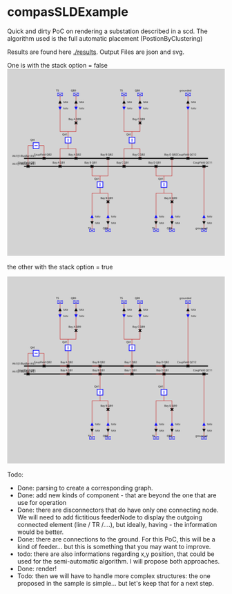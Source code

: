# compasSLDExample

Quick and dirty PoC on rendering a substation described in a scd. The algorithm used is the full automatic placement (PostionByClustering)

Results are found here [./results](results).
Output Files are json and svg.

One is with the stack option = false
![./results/test_unstacked.svg](results/test_unstacked.svg)

the other with the stack option = true

![./results/test_stacked.svg](results/test_stacked.svg)


Todo:
- Done: parsing to create a corresponding graph.
- Done: add new kinds of component - that are beyond the one that are use for operation
- Done: there are disconnectors that do have only one connecting node. We will need to add fictitious feederNode to display the outgoing connected element (line / TR /....), but ideally, having - the information would be better.
- Done: there are connections to the ground. For this PoC, this will be a kind of feeder... but this is something that you may want to improve.
- todo: there are also informations regarding x,y position, that could be used for the semi-automatic algorithm. I will propose both approaches.
- Done: render!
- Todo: then we will have to handle more complex structures: the one proposed in the sample is simple... but let's keep that for a next step.
